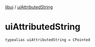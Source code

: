 [libui](index.md) / [uiAttributedString](./ui-attributed-string.md)

# uiAttributedString

`typealias uiAttributedString = CPointed`